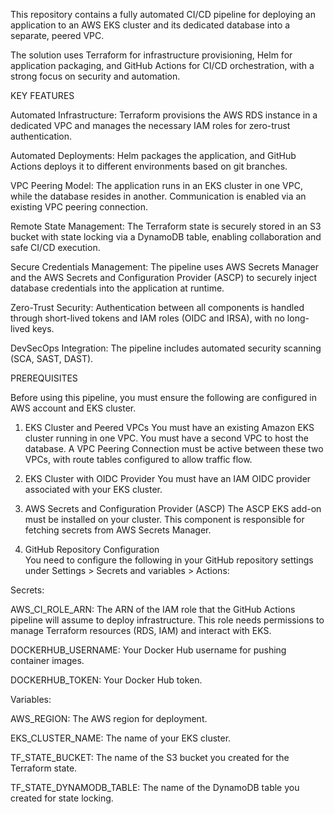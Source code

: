 This repository contains a fully automated CI/CD pipeline for deploying an application to an AWS EKS cluster and its dedicated database into a separate, peered VPC.

The solution uses Terraform for infrastructure provisioning, Helm for application packaging, and GitHub Actions for CI/CD orchestration, with a strong focus on security and automation.

KEY FEATURES

Automated Infrastructure: Terraform provisions the AWS RDS instance in a dedicated VPC and manages the necessary IAM roles for zero-trust authentication.

Automated Deployments: Helm packages the application, and GitHub Actions deploys it to different environments based on git branches.

VPC Peering Model: The application runs in an EKS cluster in one VPC, while the database resides in another. Communication is enabled via an existing VPC peering connection.

Remote State Management: The Terraform state is securely stored in an S3 bucket with state locking via a DynamoDB table, enabling collaboration and safe CI/CD execution.

Secure Credentials Management: The pipeline uses AWS Secrets Manager and the AWS Secrets and Configuration Provider (ASCP) to securely inject database credentials into the application at runtime. 

Zero-Trust Security: Authentication between all components is handled through short-lived tokens and IAM roles (OIDC and IRSA), with no long-lived keys. 

DevSecOps Integration: The pipeline includes automated security scanning (SCA, SAST, DAST).

PREREQUISITES

Before using this pipeline, you must ensure the following are configured in AWS account and EKS cluster. 

1. EKS Cluster and Peered VPCs
You must have an existing Amazon EKS cluster running in one VPC.
You must have a second VPC to host the database.
A VPC Peering Connection must be active between these two VPCs, with route tables configured to allow traffic flow.

2. EKS Cluster with OIDC Provider
You must have an IAM OIDC provider associated with your EKS cluster.

3. AWS Secrets and Configuration Provider (ASCP)
The ASCP EKS add-on must be installed on your cluster. This component is responsible for fetching secrets from AWS Secrets Manager.

4. GitHub Repository Configuration  
You need to configure the following in your GitHub repository settings under Settings > Secrets and variables > Actions:

Secrets:

AWS_CI_ROLE_ARN: The ARN of the IAM role that the GitHub Actions pipeline will assume to deploy infrastructure. This role needs permissions to manage Terraform resources (RDS, IAM) and interact with EKS. 

DOCKERHUB_USERNAME: Your Docker Hub username for pushing container images.	

DOCKERHUB_TOKEN: Your Docker Hub token.	

Variables:

AWS_REGION: The AWS region for deployment.

EKS_CLUSTER_NAME: The name of your EKS cluster.

TF_STATE_BUCKET: The name of the S3 bucket you created for the Terraform state.

TF_STATE_DYNAMODB_TABLE: The name of the DynamoDB table you created for state locking.
